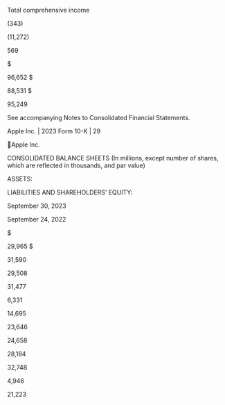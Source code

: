 Total comprehensive income

(343)

(11,272)

569

$

96,652  $

88,531  $

95,249

See accompanying Notes to Consolidated Financial Statements.

Apple Inc. | 2023 Form 10-K | 29

Apple Inc.

CONSOLIDATED BALANCE SHEETS
(In millions, except number of shares, which are reflected in thousands, and par value)

ASSETS:

LIABILITIES AND SHAREHOLDERS’ EQUITY:

September 30,
2023

September 24,
2022

$

29,965  $

31,590

29,508

31,477

6,331

14,695

23,646

24,658

28,184

32,748

4,946

21,223